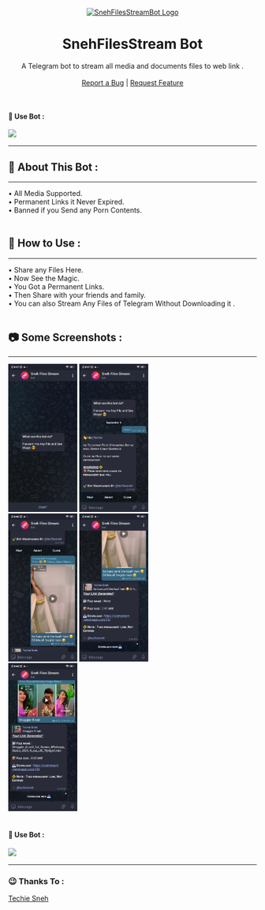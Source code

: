 <p align="center">
    <a href="https://github.com/techiesneh/SnehStreamBot">
        <img src="https://i.ibb.co/1dhRqn1/Remini20210906194824883-removebg-preview.webp" height="100" width="100" alt="SnehFilesStreamBot Logo">
    </a>
    <h1 align="center">SnehFilesStream Bot</h1>
</p>

  <p align="center">
    A Telegram bot to stream all media and documents files to web link .
    <br />
   </strong></a>
    <br />
    <a href="https://github.com/techiesneh/SnehFilesStream/issues">Report a Bug</a>
    |
    <a href="https://github.com/techiesneh/SnehFilesStream/issues">Request Feature</a>
  </p>
</p>

<br>

#### 🔐 Use Bot :  
<a href="https://telegram.me/SnehFileStreamBot"><img src="https://img.shields.io/badge/Use-Telegram%20Bot-blue.svg?logo=telegram"></a>

<hr>



## 🍁 About This Bot :
<hr>

• All Media Supported.<br>
• Permanent Links it Never Expired.<br>
• Banned if you Send any Porn Contents. <br><br>

## 👑 How to Use :
<hr>

• Share any Files Here. <br>
• Now See the Magic. <br>
• You Got a Permanent Links. <br>
• Then Share with your friends and family. <br>
• You can also Stream Any Files of Telegram Without Downloading it .<br><br>



## 📷 Some Screenshots :
<hr>

<div>
<img src="bot_ss1.jpg" alt="Bot 1" width="140" height="300">
<img src="bot_ss2.jpg" alt="Bot 2" width="140" height="300"><br>
<img src="bot_ss3.jpg" alt="Bot 3" width="140" height="300">
<img src="bot_ss4.jpg" alt="Bot 4" width="140" height="300"><br>
<img src="bot_ss5.jpg" alt="Bot 5" width="140" height="300">

</div> 


<br>

#### 🔐 Use Bot :  
<a href="https://telegram.me/SnehFileStreamBot"><img src="https://img.shields.io/badge/Use-Telegram%20Bot-blue.svg?logo=telegram"></a>

<hr>


### 😉 Thanks To :
<a href="https://github.com/techiesneh">Techie Sneh</a><br>


